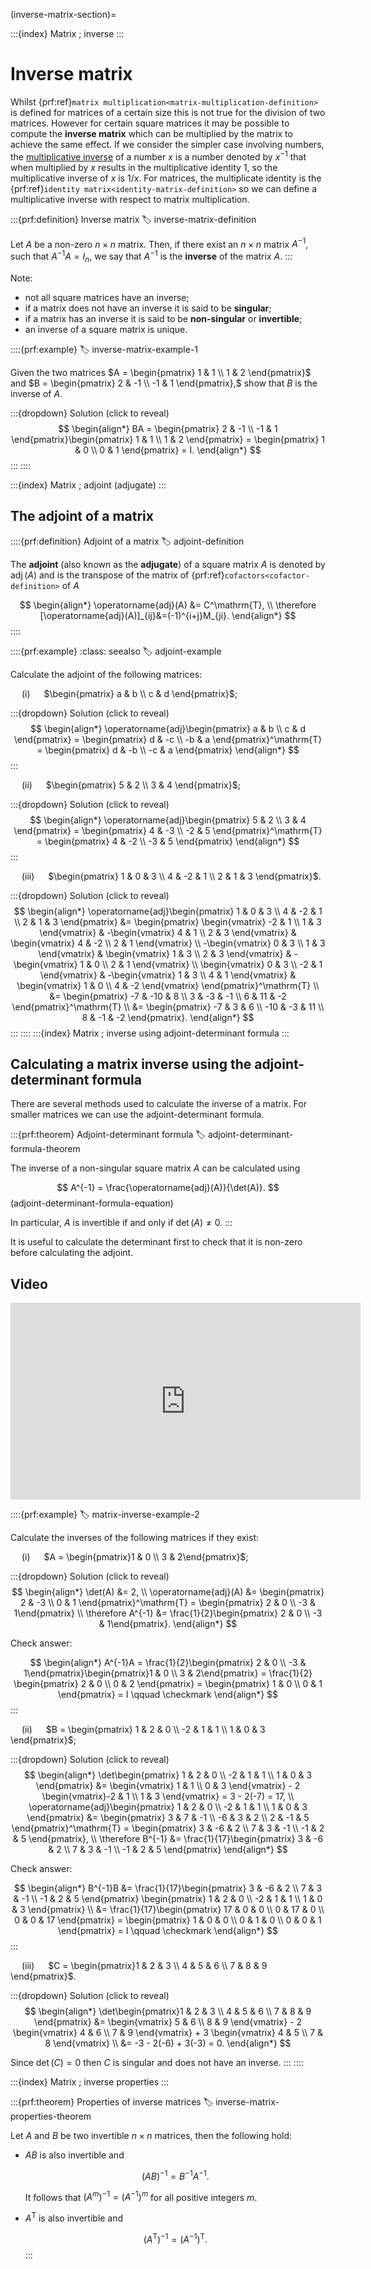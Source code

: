 (inverse-matrix-section)=

:::{index} Matrix ; inverse
:::

# Inverse matrix

Whilst {prf:ref}`matrix multiplication<matrix-multiplication-definition>` is defined for matrices of a certain size this is not true for the division of two matrices. However for certain square matrices it may be possible to compute the **inverse matrix** which can be multiplied by the matrix to achieve the same effect. If we consider the simpler case involving numbers, the [multiplicative inverse](axioms-of-addition-and-multiplication-section) of a number $x$ is a number denoted by $x^{-1}$ that when multiplied by $x$ results in the multiplicative identity 1, so the multiplicative inverse of $x$ is $1/x$. For matrices, the multiplicate identity is the {prf:ref}`identity matrix<identity-matrix-definition>` so we can define a multiplicative inverse with respect to matrix multiplication.

:::{prf:definition} Inverse matrix
:label: inverse-matrix-definition

Let $A$ be a non-zero $n \times n$ matrix. Then, if there exist an $n \times n$ matrix $A^{-1}$, such that $A^{-1}A = I_n,$ we say that $A^{-1}$ is the **inverse** of the matrix $A$.
:::

Note:

- not all square matrices have an inverse;
- if a matrix does not have an inverse it is said to be **singular**;
- if a matrix has an inverse it is said to be **non-singular** or **invertible**;
- an inverse of a square matrix is unique.

::::{prf:example}
:label: inverse-matrix-example-1

Given the two matrices
$A = \begin{pmatrix} 1 & 1 \\ 1 & 2 \end{pmatrix}$ and
$B = \begin{pmatrix} 2 & -1 \\ -1 & 1 \end{pmatrix},$ 
show that $B$ is the inverse of $A$. 

:::{dropdown} Solution (click to reveal)
$$ \begin{align*}
    BA = \begin{pmatrix} 2 & -1 \\ -1 & 1 \end{pmatrix}\begin{pmatrix} 1 & 1 \\ 1 & 2 \end{pmatrix} = \begin{pmatrix} 1 & 0 \\ 0 & 1 \end{pmatrix} = I.
\end{align*} $$
:::
::::

:::{index} Matrix ; adjoint (adjugate)
:::

## The adjoint of a matrix

::::{prf:definition} Adjoint of a matrix
:label: adjoint-definition

The **adjoint** (also known as the **adjugate**) of a square matrix $A$ is denoted by $\operatorname{adj}(A)$ and is the transpose of the matrix of {prf:ref}`cofactors<cofactor-definition>` of $A$

$$ \begin{align*}
    \operatorname{adj}(A) &= C^\mathrm{T}, \\
    \therefore [\operatorname{adj}(A)]_{ij}&=(-1)^{i+j}M_{ji}.
\end{align*} $$
::::

::::{prf:example}
:class: seealso
:label: adjoint-example

Calculate the adjoint of the following matrices:

&emsp; (i) &emsp; $\begin{pmatrix} a & b \\ c & d \end{pmatrix}$;

:::{dropdown} Solution (click to reveal)
$$ \begin{align*}
    \operatorname{adj}\begin{pmatrix} a & b \\ c & d \end{pmatrix} = \begin{pmatrix} d & -c \\ -b & a \end{pmatrix}^\mathrm{T}
= \begin{pmatrix} d & -b \\ -c & a \end{pmatrix}
\end{align*} $$
:::

&emsp; (ii) &emsp; $\begin{pmatrix} 5 & 2 \\ 3 & 4 \end{pmatrix}$;

:::{dropdown} Solution (click to reveal)
$$ \begin{align*}
    \operatorname{adj}\begin{pmatrix} 5 & 2 \\ 3 & 4 \end{pmatrix} = \begin{pmatrix} 4 & -3 \\ -2 & 5 \end{pmatrix}^\mathrm{T}
= \begin{pmatrix} 4 & -2 \\ -3 & 5 \end{pmatrix}
\end{align*} $$
:::

&emsp; (iii) &emsp; $\begin{pmatrix} 1 & 0 & 3 \\ 4 & -2 & 1 \\ 2 & 1 & 3 \end{pmatrix}$.

:::{dropdown} Solution (click to reveal)
$$ \begin{align*}
    \operatorname{adj}\begin{pmatrix} 1 & 0 & 3 \\ 4 & -2 & 1 \\ 2 & 1 & 3 \end{pmatrix} 
    &= \begin{pmatrix}
        \begin{vmatrix} -2 & 1 \\ 1 & 3 \end{vmatrix} &
        -\begin{vmatrix} 4 & 1 \\ 2 & 3 \end{vmatrix} &
        \begin{vmatrix} 4 & -2 \\ 2 & 1 \end{vmatrix} \\
        -\begin{vmatrix} 0 & 3 \\ 1 & 3 \end{vmatrix} &
        \begin{vmatrix} 1 & 3 \\ 2 & 3 \end{vmatrix} &
        -\begin{vmatrix} 1 & 0 \\ 2 & 1 \end{vmatrix} \\
        \begin{vmatrix} 0 & 3 \\ -2 & 1 \end{vmatrix} &
        -\begin{vmatrix} 1 & 3 \\ 4 & 1 \end{vmatrix} &
        \begin{vmatrix} 1 & 0 \\ 4 & -2 \end{vmatrix}
    \end{pmatrix}^\mathrm{T} \\
    &= \begin{pmatrix} -7 & -10 & 8 \\ 3 & -3 & -1 \\ 6 & 11 & -2 \end{pmatrix}^\mathrm{T} \\
    &= \begin{pmatrix} -7 & 3 & 6 \\ -10 & -3 & 11 \\ 8 & -1 & -2 \end{pmatrix}.
\end{align*} $$
:::
::::
:::{index} Matrix ; inverse using adjoint-determinant formula
:::

## Calculating a matrix inverse using the adjoint-determinant formula

There are several methods used to calculate the inverse of a matrix. For smaller matrices we can use the adjoint-determinant formula.

:::{prf:theorem} Adjoint-determinant formula
:label: adjoint-determinant-formula-theorem

The inverse of a non-singular square matrix $A$ can be calculated using

$$ A^{-1} = \frac{\operatorname{adj}(A)}{\det(A)}. $$(adjoint-determinant-formula-equation)

In particular, $A$ is invertible if and only if $\det(A)\neq 0$.
:::

It is useful to calculate the determinant first to check that it is non-zero before calculating the adjoint.

## Video 

<iframe width="560" height="315" src="https://www.youtube.com/embed/KaVO5mQH2H8?si=0RDIGqAhTYuSB8UA" title="YouTube video player" frameborder="0" allow="accelerometer; autoplay; clipboard-write; encrypted-media; gyroscope; picture-in-picture; web-share" allowfullscreen></iframe>

::::{prf:example}
:label: matrix-inverse-example-2

Calculate the inverses of the following matrices if they exist:

&emsp; (i) &emsp; $A = \begin{pmatrix}1 & 0 \\ 3 & 2\end{pmatrix}$;

:::{dropdown} Solution (click to reveal)
$$ \begin{align*}
    \det(A) &= 2, \\
    \operatorname{adj}(A) &= \begin{pmatrix} 2 & -3 \\ 0 & 1 \end{pmatrix}^\mathrm{T}  = \begin{pmatrix} 2 & 0 \\ -3 & 1\end{pmatrix} \\
    \therefore A^{-1} &= \frac{1}{2}\begin{pmatrix} 2 & 0 \\ -3 & 1\end{pmatrix}.
\end{align*} $$

Check answer:

$$ \begin{align*}
    A^{-1}A = \frac{1}{2}\begin{pmatrix} 2 & 0 \\ -3 & 1\end{pmatrix}\begin{pmatrix}1 & 0 \\ 3 & 2\end{pmatrix} = \frac{1}{2} \begin{pmatrix} 2 & 0 \\ 0 & 2 \end{pmatrix} = \begin{pmatrix} 1 & 0 \\ 0 & 1 \end{pmatrix} = I \qquad \checkmark
\end{align*} $$
:::

&emsp; (ii) &emsp; $B = \begin{pmatrix} 1 & 2 & 0 \\ -2 & 1 & 1 \\ 1 & 0 & 3 \end{pmatrix}$;

:::{dropdown} Solution (click to reveal)
$$ \begin{align*}
    \det\begin{pmatrix} 1 & 2 & 0 \\ -2 & 1 & 1 \\ 1 & 0 & 3 \end{pmatrix} &= 
    \begin{vmatrix} 1 & 1 \\ 0 & 3 \end{vmatrix}  - 2 \begin{vmatrix}-2 & 1 \\ 1 & 3 \end{vmatrix} =
    3 - 2(-7) = 17, \\
    \operatorname{adj}\begin{pmatrix} 1 & 2 & 0 \\ -2 & 1 & 1 \\ 1 & 0 & 3 \end{pmatrix} &= 
    \begin{pmatrix} 3 & 7 & -1 \\ -6 & 3 & 2 \\ 2 & -1 & 5 \end{pmatrix}^\mathrm{T} =
    \begin{pmatrix} 3 & -6 & 2 \\ 7 & 3 & -1 \\ -1 & 2 & 5 \end{pmatrix}, \\
    \therefore B^{-1} &= \frac{1}{17}\begin{pmatrix} 3 & -6 & 2 \\ 7 & 3 & -1 \\ -1 & 2 & 5 \end{pmatrix}
\end{align*} $$

Check answer:

$$ \begin{align*}
    B^{-1}B &= \frac{1}{17}\begin{pmatrix} 3 & -6 & 2 \\ 7 & 3 & -1 \\ -1 & 2 & 5 \end{pmatrix}
    \begin{pmatrix} 1 & 2 & 0 \\ -2 & 1 & 1 \\ 1 & 0 & 3 \end{pmatrix} \\
    &= \frac{1}{17}\begin{pmatrix} 17 & 0 & 0 \\ 0 & 17 & 0 \\ 0 & 0 & 17 \end{pmatrix} =
    \begin{pmatrix} 1 & 0 & 0 \\ 0 & 1 & 0 \\ 0 & 0 & 1 \end{pmatrix} = I \qquad \checkmark
\end{align*} $$
:::

&emsp; (iii) &emsp; $C = \begin{pmatrix}1 & 2 & 3 \\ 4 & 5 & 6 \\ 7 & 8 & 9 \end{pmatrix}$.

:::{dropdown} Solution (click to reveal)
$$ \begin{align*}
    \det\begin{pmatrix}1 & 2 & 3 \\ 4 & 5 & 6 \\ 7 & 8 & 9 \end{pmatrix} &= 
    \begin{vmatrix} 5 & 6 \\ 8 & 9 \end{vmatrix} - 2
    \begin{vmatrix} 4 & 6 \\ 7 & 9 \end{vmatrix} + 3
    \begin{vmatrix} 4 & 5 \\ 7 & 8 \end{vmatrix} \\
    &= -3 - 2(-6) + 3(-3) = 0.
\end{align*} $$

Since $\det(C)=0$ then $C$ is singular and does not have an inverse.
:::
::::

:::{index} Matrix ; inverse properties
:::

:::{prf:theorem} Properties of inverse matrices
:label: inverse-matrix-properties-theorem

Let $A$ and $B$ be two invertible $n \times n$ matrices, then the following hold:

- $AB$ is also invertible and
    
  $$(AB)^{-1} = B^{-1}A^{-1}.$$
    
  It follows that $(A^m)^{-1} = (A^{-1})^m$ for all positive integers $m$.
  
- $A^\mathrm{T}$ is also invertible and
   
  $$(A^\mathrm{T})^{-1} = (A^{-1})^\mathrm{T}.$$
:::
